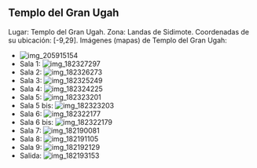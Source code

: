 ## Templo del Gran Ugah
Lugar: Templo del Gran Ugah.
Zona: Landas de Sidimote.
Coordenadas de su ubicación: [-9,29].
Imágenes (mapas) de Templo del Gran Ugah:
- ![img_205915154](https://media.discordapp.net/attachments/1115311447145193482/1115348175537066105/205915154.jpg)
- Sala 1: ![img_182327297](https://media.discordapp.net/attachments/1115311447145193482/1115341444757078106/182327297.jpg)
- Sala 2: ![img_182326273](https://media.discordapp.net/attachments/1115311447145193482/1115341442995470397/182326273.jpg)
- Sala 3: ![img_182325249](https://media.discordapp.net/attachments/1115311447145193482/1115341440906706954/182325249.jpg)
- Sala 4: ![img_182324225](https://media.discordapp.net/attachments/1115311447145193482/1115341438423662743/182324225.jpg)
- Sala 5: ![img_182323201](https://media.discordapp.net/attachments/1115311447145193482/1115341416852377761/182323201.jpg)
- Sala 5 bis: ![img_182323203](https://media.discordapp.net/attachments/1115311447145193482/1115341418366521484/182323203.jpg)
- Sala 6: ![img_182322177](https://media.discordapp.net/attachments/1115311447145193482/1115341413194932284/182322177.jpg)
- Sala 6 bis: ![img_182322179](https://media.discordapp.net/attachments/1115311447145193482/1115341414939766925/182322179.jpg)
- Sala 7: ![img_182190081](https://media.discordapp.net/attachments/1115311447145193482/1115341382438101013/182190081.jpg)
- Sala 8: ![img_182191105](https://media.discordapp.net/attachments/1115311447145193482/1115341407129981028/182191105.jpg)
- Sala 9: ![img_182192129](https://media.discordapp.net/attachments/1115311447145193482/1115341409508143226/182192129.jpg)
- Salida: ![img_182193153](https://media.discordapp.net/attachments/1115311447145193482/1115341411345252444/182193153.jpg)